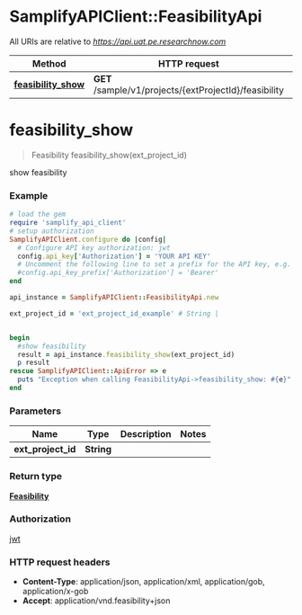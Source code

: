 # SamplifyAPIClient::FeasibilityApi

All URIs are relative to *https://api.uat.pe.researchnow.com*

Method | HTTP request | Description
------------- | ------------- | -------------
[**feasibility_show**](FeasibilityApi.md#feasibility_show) | **GET** /sample/v1/projects/{extProjectId}/feasibility | show feasibility


# **feasibility_show**
> Feasibility feasibility_show(ext_project_id)

show feasibility

### Example
```ruby
# load the gem
require 'samplify_api_client'
# setup authorization
SamplifyAPIClient.configure do |config|
  # Configure API key authorization: jwt
  config.api_key['Authorization'] = 'YOUR API KEY'
  # Uncomment the following line to set a prefix for the API key, e.g. 'Bearer' (defaults to nil)
  #config.api_key_prefix['Authorization'] = 'Bearer'
end

api_instance = SamplifyAPIClient::FeasibilityApi.new

ext_project_id = 'ext_project_id_example' # String | 


begin
  #show feasibility
  result = api_instance.feasibility_show(ext_project_id)
  p result
rescue SamplifyAPIClient::ApiError => e
  puts "Exception when calling FeasibilityApi->feasibility_show: #{e}"
end
```

### Parameters

Name | Type | Description  | Notes
------------- | ------------- | ------------- | -------------
 **ext_project_id** | **String**|  | 

### Return type

[**Feasibility**](Feasibility.md)

### Authorization

[jwt](../README.md#jwt)

### HTTP request headers

 - **Content-Type**: application/json, application/xml, application/gob, application/x-gob
 - **Accept**: application/vnd.feasibility+json



